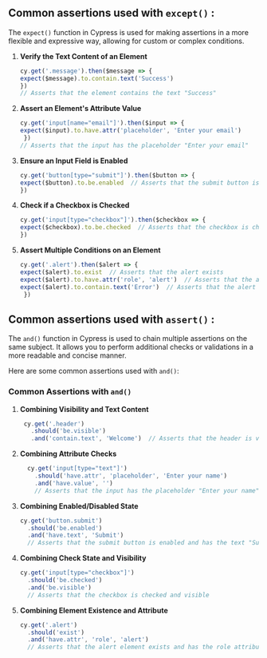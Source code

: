 ## **Common assertions used with `except()`** :

The `expect()` function in Cypress is used for making assertions in a more flexible and expressive way, allowing for custom or complex conditions. 
1.  **Verify the Text Content of an Element**
	```javascript
	cy.get('.message').then($message => {
	expect($message).to.contain.text('Success') 
	})
	// Asserts that the element contains the text "Success"
	```
    
2. **Assert an Element's Attribute Value**
	```javascript
	cy.get('input[name="email"]').then($input => {
	expect($input).to.have.attr('placeholder', 'Enter your email')  
	 })
	// Asserts that the input has the placeholder "Enter your email"
	```           
3.  **Ensure an Input Field is Enabled**
    
	```javascript
	cy.get('button[type="submit"]').then($button => {
	expect($button).to.be.enabled  // Asserts that the submit button is enabled
	})
	```  
4. **Check if a Checkbox is Checked** 
	 ```javascript 
	 cy.get('input[type="checkbox"]').then($checkbox => {
	expect($checkbox).to.be.checked  // Asserts that the checkbox is checked
	})
	```
    
8.  **Assert Multiple Conditions on an Element**
	```javascript    
	cy.get('.alert').then($alert => {
	expect($alert).to.exist  // Asserts that the alert exists
	expect($alert).to.have.attr('role', 'alert')  // Asserts that the alert has the attribute "role" set to "alert"
	expect($alert).to.contain.text('Error')  // Asserts that the alert contains the text "Error"
	 })
	 ```
## **Common assertions used with `assert()`** :

The `and()` function in Cypress is used to chain multiple assertions on the same subject. It allows you to perform additional checks or validations in a more readable and concise manner.

Here are some common assertions used with `and()`:

### Common Assertions with `and()`

1.  **Combining Visibility and Text Content**
	``` javascript
	 cy.get('.header')
	   .should('be.visible')
	   .and('contain.text', 'Welcome')  // Asserts that the header is visible and contains the text "Welcome"
	```
	
2.  **Combining Attribute Checks**

	```javascript
	  cy.get('input[type="text"]')
	    .should('have.attr', 'placeholder', 'Enter your name')
	    .and('have.value', '')  
	    // Asserts that the input has the placeholder "Enter your name" and is empty
	 ```
	 
4.  **Combining Enabled/Disabled State**
    
    ```javascript
    cy.get('button.submit')
      .should('be.enabled')
      .and('have.text', 'Submit')  
      // Asserts that the submit button is enabled and has the text "Submit" 
    ```
    
5.  **Combining Check State and Visibility**
    
    ```javascript
    cy.get('input[type="checkbox"]')
      .should('be.checked')
      .and('be.visible')  
      // Asserts that the checkbox is checked and visible
    ```
    
6.  **Combining Element Existence and Attribute**
    
    ```javascript
    cy.get('.alert')
      .should('exist')
      .and('have.attr', 'role', 'alert') 
      // Asserts that the alert element exists and has the role attribute set to "alert" 
    ```


<!--stackedit_data:
eyJoaXN0b3J5IjpbOTgzNDc3ODkzLDE0MjQ3MDQ5MDZdfQ==
-->